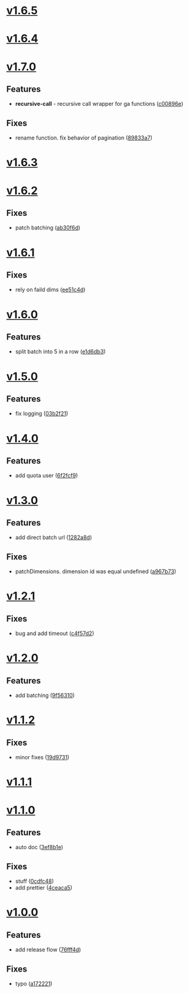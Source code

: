 <a name="v1.6.5"></a>

# [v1.6.5](https://github.com/atript/gamanip/compare/v1.6.4...v1.6.5)

<a name="v1.6.4"></a>

# [v1.6.4](https://github.com/atript/gamanip/compare/v1.6.3...v1.6.4)

<a name="v1.7.0"></a>

# [v1.7.0](https://github.com/atript/gamanip/compare/v1.6.3...v1.7.0)

## Features

- **recursive-call** - recursive call wrapper for ga functions ([c00896e](https://github.com/atript/gamanip/commits/c00896e3627e40a09ec013c9b3b74158e065ca72))

## Fixes

- rename function. fix behavior of pagination ([89833a7](https://github.com/atript/gamanip/commits/89833a70910a15a775a4611c3673fde42c0102df))

<a name="v1.6.3"></a>

# [v1.6.3](https://github.com/atript/gamanip/compare/v1.6.2...v1.6.3)

<a name="v1.6.2"></a>

# [v1.6.2](https://github.com/atript/gamanip/compare/v1.6.1...v1.6.2)

## Fixes

- patch batching ([ab30f6d](https://github.com/atript/gamanip/commits/ab30f6d68418d9e8f4a2d3fd80f822eb9d9b71b4))

<a name="v1.6.1"></a>

# [v1.6.1](https://github.com/atript/gamanip/compare/v1.6.0...v1.6.1)

## Fixes

- rely on faild dims ([ee51c4d](https://github.com/atript/gamanip/commits/ee51c4d66528e1487e3e303d5d50eee24dbf42cb))

<a name="v1.6.0"></a>

# [v1.6.0](https://github.com/atript/gamanip/compare/v1.5.0...v1.6.0)

## Features

- split batch into 5 in a row ([e1d6db3](https://github.com/atript/gamanip/commits/e1d6db347d647db481eb95627222032df124611d))

<a name="v1.5.0"></a>

# [v1.5.0](https://github.com/atript/gamanip/compare/v1.4.0...v1.5.0)

## Features

- fix logging ([03b2f21](https://github.com/atript/gamanip/commits/03b2f214e0feaa3b7a392af40565c5d6b83652e6))

<a name="v1.4.0"></a>

# [v1.4.0](https://github.com/atript/gamanip/compare/v1.3.0...v1.4.0)

## Features

- add quota user ([6f2fcf9](https://github.com/atript/gamanip/commits/6f2fcf90ab07b386f1c37e65830cda9945fadddc))

<a name="v1.3.0"></a>

# [v1.3.0](https://github.com/atript/gamanip/compare/v1.2.1...v1.3.0)

## Features

- add direct batch url ([1282a8d](https://github.com/atript/gamanip/commits/1282a8da3aac2ab7727904829fdfc8ae90969081))

## Fixes

- patchDimensions. dimension id was equal undefined ([a967b73](https://github.com/atript/gamanip/commits/a967b73effb366f3e3a70e2d1acb216892ccb82a))

<a name="v1.2.1"></a>

# [v1.2.1](https://github.com/atript/gamanip/compare/v1.2.0...v1.2.1)

## Fixes

- bug and add timeout ([c4f57d2](https://github.com/atript/gamanip/commits/c4f57d2a1ebd0bf9d63695c955ca69e2d900f584))

<a name="v1.2.0"></a>

# [v1.2.0](https://github.com/atript/gamanip/compare/v1.1.2...v1.2.0)

## Features

- add batching ([9f56310](https://github.com/atript/gamanip/commits/9f5631023f71a3392eb69bbaa548dcc333b900cb))

<a name="v1.1.2"></a>

# [v1.1.2](https://github.com/atript/gamanip/compare/v1.1.1...v1.1.2)

## Fixes

- minor fixes ([19d9731](https://github.com/atript/gamanip/commits/19d97311510d8a686e710c8ca6c48f56cf69aa07))

<a name="v1.1.1"></a>

# [v1.1.1](https://github.com/atript/gamanip/compare/v1.1.0...v1.1.1)

<a name="v1.1.0"></a>

# [v1.1.0](https://github.com/atript/gamanip/compare/v1.0.0...v1.1.0)

## Features

- auto doc ([3ef8b1e](https://github.com/atript/gamanip/commits/3ef8b1e4bff933e3cc7768248987d83c91701698))

## Fixes

- stuff ([0cdfc48](https://github.com/atript/gamanip/commits/0cdfc4879209493b4963d3054dbca75fa32cac58))
- add prettier ([4ceaca5](https://github.com/atript/gamanip/commits/4ceaca52fd0f44ae16765f9c9f081585976d80fa))

<a name="v1.0.0"></a>

# [v1.0.0](https://github.com/atript/gamanip/commits/v1.0.0)

## Features

- add release flow ([76fff4d](https://github.com/atript/gamanip/commits/76fff4d8070a6e99ca9716a3eb8d66ca6336d76d))

## Fixes

- typo ([a172221](https://github.com/atript/gamanip/commits/a172221081fed68a2c922c67ba62ce4bf41a50cb))
